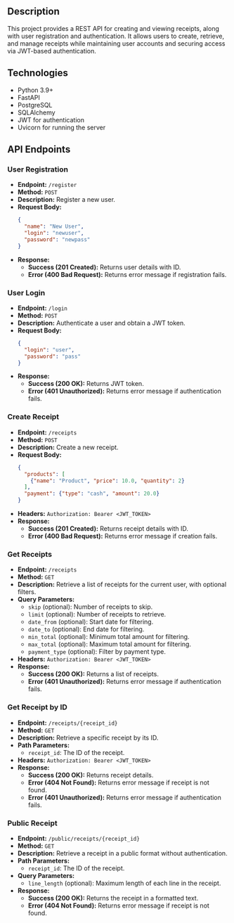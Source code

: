 ## Description

This project provides a REST API for creating and viewing receipts, along with user registration and authentication. It allows users to create, retrieve, and manage receipts while maintaining user accounts and securing access via JWT-based authentication.

## Technologies

- Python 3.9+
- FastAPI
- PostgreSQL
- SQLAlchemy
- JWT for authentication
- Uvicorn for running the server

## API Endpoints

### User Registration

- **Endpoint:** `/register`
- **Method:** `POST`
- **Description:** Register a new user.
- **Request Body:**
  ```json
  {
    "name": "New User",
    "login": "newuser",
    "password": "newpass"
  }
  ```
- **Response:**
  - **Success (201 Created):** Returns user details with ID.
  - **Error (400 Bad Request):** Returns error message if registration fails.

### User Login

- **Endpoint:** `/login`
- **Method:** `POST`
- **Description:** Authenticate a user and obtain a JWT token.
- **Request Body:**
  ```json
  {
    "login": "user",
    "password": "pass"
  }
  ```
- **Response:**
  - **Success (200 OK):** Returns JWT token.
  - **Error (401 Unauthorized):** Returns error message if authentication fails.

### Create Receipt

- **Endpoint:** `/receipts`
- **Method:** `POST`
- **Description:** Create a new receipt.
- **Request Body:**
  ```json
  {
    "products": [
      {"name": "Product", "price": 10.0, "quantity": 2}
    ],
    "payment": {"type": "cash", "amount": 20.0}
  }
  ```
- **Headers:** `Authorization: Bearer <JWT_TOKEN>`
- **Response:**
  - **Success (201 Created):** Returns receipt details with ID.
  - **Error (400 Bad Request):** Returns error message if creation fails.

### Get Receipts

- **Endpoint:** `/receipts`
- **Method:** `GET`
- **Description:** Retrieve a list of receipts for the current user, with optional filters.
- **Query Parameters:**
  - `skip` (optional): Number of receipts to skip.
  - `limit` (optional): Number of receipts to retrieve.
  - `date_from` (optional): Start date for filtering.
  - `date_to` (optional): End date for filtering.
  - `min_total` (optional): Minimum total amount for filtering.
  - `max_total` (optional): Maximum total amount for filtering.
  - `payment_type` (optional): Filter by payment type.
- **Headers:** `Authorization: Bearer <JWT_TOKEN>`
- **Response:**
  - **Success (200 OK):** Returns a list of receipts.
  - **Error (401 Unauthorized):** Returns error message if authentication fails.

### Get Receipt by ID

- **Endpoint:** `/receipts/{receipt_id}`
- **Method:** `GET`
- **Description:** Retrieve a specific receipt by its ID.
- **Path Parameters:**
  - `receipt_id`: The ID of the receipt.
- **Headers:** `Authorization: Bearer <JWT_TOKEN>`
- **Response:**
  - **Success (200 OK):** Returns receipt details.
  - **Error (404 Not Found):** Returns error message if receipt is not found.
  - **Error (401 Unauthorized):** Returns error message if authentication fails.

### Public Receipt

- **Endpoint:** `/public/receipts/{receipt_id}`
- **Method:** `GET`
- **Description:** Retrieve a receipt in a public format without authentication.
- **Path Parameters:**
  - `receipt_id`: The ID of the receipt.
- **Query Parameters:**
  - `line_length` (optional): Maximum length of each line in the receipt.
- **Response:**
  - **Success (200 OK):** Returns the receipt in a formatted text.
  - **Error (404 Not Found):** Returns error message if receipt is not found.
